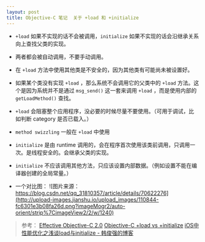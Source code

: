 ```yaml
---
layout: post
title: Objective-C 笔记  关于 +load 和 +initialize
---
```

- `+load` 如果不实现的话不会被调用，`initialize` 如果不实现的话会沿继承关系向上查找父类的实现。
- 两者都会被自动调用，不要手动调用。

- 在 `+load` 方法中使用其他类是不安全的，因为其他类有可能尚未被设置好。

- 如果某个类没有实现  `+load` ，那么系统不会调用它的父类中的 `+load` 方法。这个是因为系统并不是通过 `msg_send()` 这一套来调用 `+load` ，而是使用内部的 `getLoadMethod()` 查找。

- `+load` 会阻塞整个应用程序，没必要的时候尽量不要使用。（可用于调试，比如判断 category 是否已载入。）

- `method swizzling` 一般在 `+load` 中使用

- `initialize` 是由 runtime 调用的，会在程序首次使用该类前调用，只调用一次。是线程安全的。会继承父类的实现。

- `initialize` 不应该调用其他方法，只应该设置内部数据。（例如设置不能在编译器创建的全局常量。）

- 一个对比图：
![图片来源：https://blog.csdn.net/qq_31810357/article/details/70622276](http://upload-images.jianshu.io/upload_images/110844-fc6301e3b08fa26d.png?imageMogr2/auto-orient/strip%7CimageView2/2/w/1240) 




> 参考： 
>  [Effective Objective-C 2.0](https://book.douban.com/subject/25829244/)
> [Objective-C +load vs +initialize](http://blog.leichunfeng.com/blog/2015/05/02/objective-c-plus-load-vs-plus-initialize/)
> [iOS中 性能优化之浅谈load与initialize - 韩俊强的博客](https://blog.csdn.net/qq_31810357/article/details/70622276)
